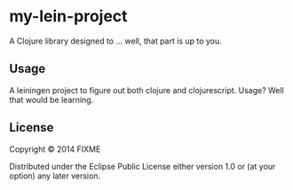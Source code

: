 # my-lein-project

A Clojure library designed to ... well, that part is up to you.

## Usage

A leiningen project to figure out both clojure and clojurescript. Usage? Well that would be learning.

## License

Copyright © 2014 FIXME

Distributed under the Eclipse Public License either version 1.0 or (at
your option) any later version.
